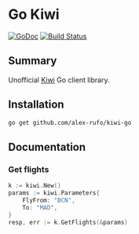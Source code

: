 # Go Kiwi

[![GoDoc](http://img.shields.io/badge/godoc-reference-blue.svg)](https://godoc.org/github.com/alex-rufo/kiwi-go)
[![Build Status](https://travis-ci.org/alex-rufo/kiwi-go.svg?branch=master)](https://travis-ci.org/alex-rufo/kiwi-go)

## Summary

Unofficial [Kiwi](https://kiwi.com) Go client library.

## Installation

```sh
go get github.com/alex-rufo/kiwi-go
```

## Documentation

### Get flights

```go
k := kiwi.New()
params := kiwi.Parameters{
    FlyFrom: "BCN",
    To: "MAD",
}
resp, err := k.GetFlights(&params)
```